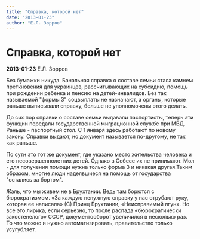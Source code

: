 ```yaml
---
title: "Справка, которой нет"
date: "2013-01-23"
author: "Е.Л. Зорров"
---
```


# Справка, которой нет

**2013-01-23** Е.Л. Зорров

Без бумажки никуда. Банальная справка о составе семьи стала камнем преткновения для украинцев, рассчитывающих на субсидию, помощь при рождении ребенка и пенсию на детей-инвалидов. Без так называемой "формы 3" соцвыплаты не назначают, а органы, которые раньше выписывали справку, больше не уполномочены этого делать.

До сих пор справки о составе семьи выдавали паспортисты, теперь эти функции передали государственной миграционной службе при МВД. Раньше - паспортный стол. С 1 января здесь работают по новому закону. Справки выдают, но документ называется по-другому, не так как раньше.

По сути это тот же документ, где указано место жительства человека и его несовершеннолетних детей. Однако в Собесе их не принимают. Мол - для получения помощи нужна только форма 3 и никакая другая.Таким образом, многие люди надеявшиеся на помощь от государства "остались за бортом".

Жаль, что мы живем не в Брухтании. Ведь там борются с бюрократизмом. «За каждую ненужную справку у нас отрубают руку, которая ее написала» (С) Принц Брухтании, «Неисправимый лгун». Но все это лирика, если серьезно, то после распада «бюрократически закостенелого» СССР, документооборот увеличился в несколько раз. То что можно и нужно автоматизировать, правительство только усугубляет.